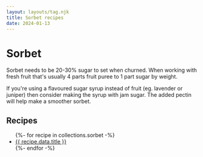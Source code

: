 ```yaml
---
layout: layouts/tag.njk
title: Sorbet recipes
date: 2024-01-13
---
```


# Sorbet

Sorbet needs to be 20-30% sugar to set when churned.
When working with fresh fruit that's usually 4 parts fruit puree to 1 part sugar by weight.

If you're using a flavoured sugar syrup instead of fruit (eg. lavender or juniper) then consider making the syrup with jam sugar.
The added pectin will help make a smoother sorbet.

## Recipes

<ul>
{%- for recipe in collections.sorbet -%}
  <li><a href="{{ recipe.url }}">{{ recipe.data.title }}</a></li>
{%- endfor -%}
</ul>

